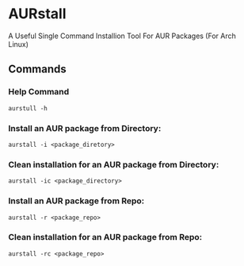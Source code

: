 # AURstall
A Useful Single Command Installion Tool For AUR Packages (For Arch Linux)

## Commands
### Help Command
`aurstull -h`
### Install an AUR package from Directory:
`aurstall -i <package_diretory>`
### Clean installation for an AUR package from Directory:
`aurstall -ic <package_directory>`
### Install an AUR package from Repo:
`aurstall -r <package_repo>`
### Clean installation for an AUR package from Repo:
`aurstall -rc <package_repo>`

